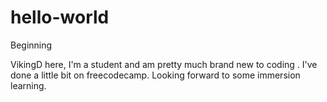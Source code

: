 # hello-world
Beginning 

VikingD here, I'm a student and am pretty much brand new to coding . I've done a little bit on freecodecamp. Looking forward to some immersion learning.
